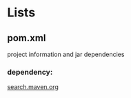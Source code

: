 # Lists

## pom.xml

project information and jar dependencies

### dependency:

[search.maven.org](http://search.maven.org)
